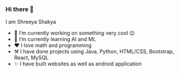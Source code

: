 ### Hi there 👋

I am Shreeya Shakya


<!-- **Shreeya777/Shreeya777** is a ✨ _special_ ✨ repository because its `README.md` (this file) appears on your GitHub profile.
 -->
<!-- Here are some ideas to get you started:
 -->
- 🔭 I’m currently working on something very cool 😉
- 🌱 I’m currently learning AI and ML
- ❤  I love math and programming
- ⚒  I have done projects using Java, Python, HTML/CSS, Bootstrap, React, MySQL
- ✨  I have built websites as well as android application
<!-- - 👯 I’m looking to collaborate on  -->
<!-- - 🤔 I’m looking for help with ... -->
<!-- - 💬 Ask me about ... -->
<!-- - 📫 How to reach me:  -->
<!-- - 😄 Pronouns: ... -->
<!-- - ⚡ Fun fact: 
 -->
